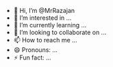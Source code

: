 - 👋 Hi, I’m @MrRazajan
- 👀 I’m interested in ...
- 🌱 I’m currently learning ...
- 💞️ I’m looking to collaborate on ...
- 📫 How to reach me ...
- 😄 Pronouns: ...
- ⚡ Fun fact: ...

<!---
MrRazajan/MrRazajan is a ✨ special ✨ repository because its `README.md` (this file) appears on your GitHub profile.
You can click the Preview link to take a look at your changes.
--->
